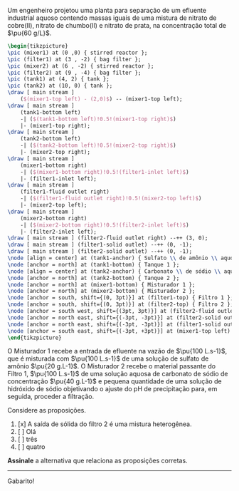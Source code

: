 Um engenheiro projetou uma planta para separação de um efluente industrial aquoso contendo massas iguais de uma mistura de nitrato de cobre(II), nitrato de chumbo(II) e nitrato de prata, na concentração total de $\pu{60 g/L}$.

```latex
\begin{tikzpicture}
\pic (mixer1) at (0 ,0) { stirred reactor };
\pic (filter1) at (3 , -2) { bag filter };
\pic (mixer2) at (6 , -2) { stirred reactor };
\pic (filter2) at (9 , -4) { bag filter };
\pic (tank1) at (4, 2) { tank };
\pic (tank2) at (10, 0) { tank };
\draw [ main stream ] 
    ($(mixer1-top left) - (2,0)$) -- (mixer1-top left);
\draw [ main stream ] 
    (tank1-bottom left) 
    -| ($(tank1-bottom left)!0.5!(mixer1-top right)$) 
    |- (mixer1-top right);
\draw [ main stream ] 
    (tank2-bottom left) 
    -| ($(tank2-bottom left)!0.5!(mixer2-top right)$) 
    |- (mixer2-top right);
\draw [ main stream ] 
    (mixer1-bottom right) 
    -| ($(mixer1-bottom right)!0.5!(filter1-inlet left)$) 
    |- (filter1-inlet left);
\draw [ main stream ] 
    (filter1-fluid outlet right) 
    -| ($(filter1-fluid outlet right)!0.5!(mixer2-top left)$) 
    |- (mixer2-top left);
\draw [ main stream ] 
    (mixer2-bottom right) 
    -| ($(mixer2-bottom right)!0.5!(filter2-inlet left)$) 
    |- (filter2-inlet left);
\draw [ main stream ] (filter2-fluid outlet right) --++ (3, 0);
\draw [ main stream ] (filter1-solid outlet) --++ (0, -1);
\draw [ main stream ] (filter2-solid outlet) --++ (0, -1);
\node [align = center] at (tank1-anchor) { Sulfato \\ de amônio \\ aquoso };
\node [anchor = north] at (tank1-bottom) { Tanque 1 };
\node [align = center] at (tank2-anchor) { Carbonato \\ de sódio \\ aquoso };
\node [anchor = north] at (tank2-bottom) { Tanque 2 };
\node [anchor = north] at (mixer1-bottom) { Misturador 1 };
\node [anchor = north] at (mixer2-bottom) { Misturador 2 };
\node [anchor = south, shift={(0, 3pt)}] at (filter1-top) { Filtro 1 };
\node [anchor = south, shift={(0, 3pt)}] at (filter2-top) { Filtro 2 };
\node [anchor = south west, shift={(3pt, 3pt)}] at (filter2-fluid outlet right) { Saída líquida };
\node [anchor = north east, shift={(-3pt, -3pt)}] at (filter2-solid outlet) { Saída sólida 2 };
\node [anchor = north east, shift={(-3pt, -3pt)}] at (filter1-solid outlet) { Saída  sólida 1 };
\node [anchor = south east, shift={(-3pt, +3pt)}] at (mixer1-top left) { Entrada };
\end{tikzpicture}
```

O Misturador 1 recebe a entrada de efluente na vazão de $\pu{100 L.s-1}$, que é misturada com $\pu{100 L.s-1}$ de uma solução de sulfato de amônio $\pu{20 g.L-1}$. O Misturador 2 recebe o material passante do Filtro 1, $\pu{100 L.s-1}$ de uma solução aquosa de carbonato de sódio de concentração $\pu{40 g.L-1}$ e pequena quantidade de uma solução de hidróxido de sódio objetivando o ajuste do pH de precipitação para, em seguida, proceder a filtração.

Considere as proposições.

1. [x] A saída de sólida do filtro 2 é uma mistura heterogênea.
2. [ ] Olá
3. [ ] três
4. [ ] quatro

**Assinale** a alternativa que relaciona as proposições corretas.

---

Gabarito!
